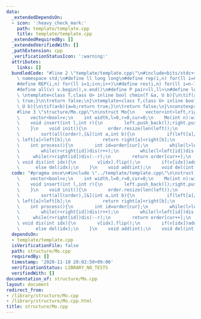 ```yaml
---
data:
  _extendedDependsOn:
  - icon: ':heavy_check_mark:'
    path: template/template.cpp
    title: template/template.cpp
  _extendedRequiredBy: []
  _extendedVerifiedWith: []
  _pathExtension: cpp
  _verificationStatusIcon: ':warning:'
  attributes:
    links: []
  bundledCode: "#line 2 \"template/template.cpp\"\n#include<bits/stdc++.h>\nusing\
    \ namespace std;\n#define ll long long\n#define rep(i,n) for(ll i=0;i<n;i++)\n\
    #define REP(i,n) for(ll i=1;i<n;i++)\n#define rev(i,n) for(ll i=n-1;i>=0;i--)\n\
    #define all(v) v.begin(),v.end()\n#define P pair<ll,ll>\n#define len(s) (ll)s.size()\n\
    \ \ntemplate<class T,class U> inline bool chmin(T &a, U b){\n\tif(a>b){a=b;return\
    \ true;}\n\treturn false;\n}\ntemplate<class T,class U> inline bool chmax(T &a,\
    \ U b){\n\tif(a<b){a=b;return true;}\n\treturn false;\n}\nconstexpr ll inf = 3e18;\n\
    #line 3 \"structure/Mo.cpp\"\n\nstruct Mo{\n    vector<int>left,right,order;\n\
    \    vector<bool>v;\n    int width,l=0,r=0,cur=0;\n    Mo(int n):width(sqrt(n)),v(n){}\n\
    \    void insert(int l,int r){\n        left.push_back(l);right.push_back(r);\n\
    \    }\n    void init(){\n        order.resize(len(left));\n        iota(all(order),0);\n\
    \        sort(all(order),[&](int a,int b){\n            if(left[a]/width!=left[b]/width)return\
    \ left[a]<left[b];\n            return right[a]<right[b];\n        });\n    }\n\
    \    int process(){\n        int id=order[cur];\n        while(l>left[id])dis(--l);\n\
    \        while(r<right[id])dis(r++);\n        while(l<left[id])dis(l++);\n   \
    \     while(r>right[id])dis(--r);\n        return order[cur++];\n    }\n    inline\
    \ void dis(int idx){\n        v[idx].flip();\n        if(v[idx])add(idx);\n  \
    \      else del(idx);\n    }\n    void add(int);\n    void del(int);\n};\n"
  code: "#pragma once\n#include \"../template/template.cpp\"\n\nstruct Mo{\n    vector<int>left,right,order;\n\
    \    vector<bool>v;\n    int width,l=0,r=0,cur=0;\n    Mo(int n):width(sqrt(n)),v(n){}\n\
    \    void insert(int l,int r){\n        left.push_back(l);right.push_back(r);\n\
    \    }\n    void init(){\n        order.resize(len(left));\n        iota(all(order),0);\n\
    \        sort(all(order),[&](int a,int b){\n            if(left[a]/width!=left[b]/width)return\
    \ left[a]<left[b];\n            return right[a]<right[b];\n        });\n    }\n\
    \    int process(){\n        int id=order[cur];\n        while(l>left[id])dis(--l);\n\
    \        while(r<right[id])dis(r++);\n        while(l<left[id])dis(l++);\n   \
    \     while(r>right[id])dis(--r);\n        return order[cur++];\n    }\n    inline\
    \ void dis(int idx){\n        v[idx].flip();\n        if(v[idx])add(idx);\n  \
    \      else del(idx);\n    }\n    void add(int);\n    void del(int);\n};\n"
  dependsOn:
  - template/template.cpp
  isVerificationFile: false
  path: structure/Mo.cpp
  requiredBy: []
  timestamp: '2020-11-18 20:02:50+09:00'
  verificationStatus: LIBRARY_NO_TESTS
  verifiedWith: []
documentation_of: structure/Mo.cpp
layout: document
redirect_from:
- /library/structure/Mo.cpp
- /library/structure/Mo.cpp.html
title: structure/Mo.cpp
---
```

